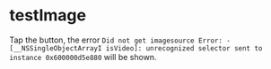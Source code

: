 # testImage

Tap the button, the error `Did not get imagesource Error: -[__NSSingleObjectArrayI isVideo]: unrecognized selector sent to instance 0x600000d5e880` will be shown.

